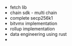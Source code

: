 - fetch lib
- chain sdk - multi chain
- complete secp256k1
- bitvmx implementation
- rollup implementation 
- data engineering using rust
- 